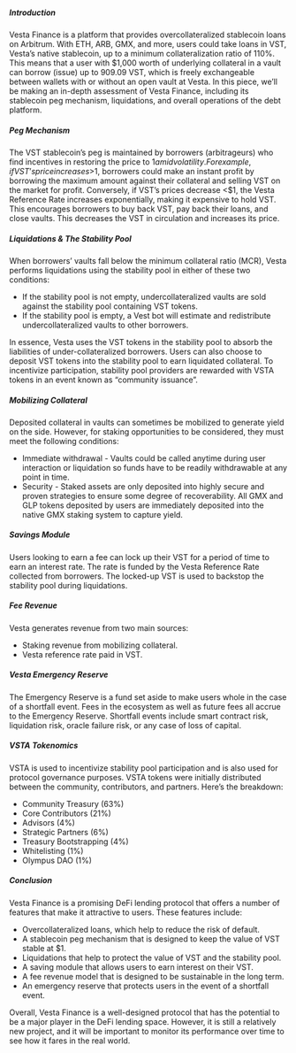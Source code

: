 ##### Introduction
Vesta Finance is a platform that provides overcollateralized stablecoin loans on Arbitrum. With ETH, ARB, GMX, and more, users could take loans in VST, Vesta’s native stablecoin, up to a minimum collateralization ratio of 110%. This means that a user with $1,000 worth of underlying collateral in a vault can borrow (issue) up to 909.09 VST, which is freely exchangeable between wallets with or without an open vault at Vesta. In this piece, we’ll be making an in-depth assessment of Vesta Finance, including its stablecoin peg mechanism, liquidations, and overall operations of the debt platform.

##### Peg Mechanism
The VST stablecoin’s peg is maintained by borrowers (arbitrageurs) who find incentives in restoring the price to $1 amid volatility. For example, if VST’s price increases >$1, borrowers could make an instant profit by borrowing the maximum amount against their collateral and selling VST on the market for profit. Conversely, if VST’s prices decrease <$1, the Vesta Reference Rate increases exponentially, making it expensive to hold VST. This encourages borrowers to buy back VST, pay back their loans, and close vaults. This decreases the VST in circulation and increases its price.

##### Liquidations & The Stability Pool
When borrowers’ vaults fall below the minimum collateral ratio (MCR), Vesta performs liquidations using the stability pool in either of these two conditions:

- If the stability pool is not empty, undercollateralized vaults are sold against the stability pool containing VST tokens.
- If the stability pool is empty, a Vest bot will estimate and redistribute undercollateralized vaults to other borrowers.
  
In essence, Vesta uses the VST tokens in the stability pool to absorb the liabilities of under-collateralized borrowers. Users can also choose to deposit VST tokens into the stability pool to earn liquidated collateral. To incentivize participation, stability pool providers are rewarded with VSTA tokens in an event known as “community issuance”.

##### Mobilizing Collateral
Deposited collateral in vaults can sometimes be mobilized to generate yield on the side. However, for staking opportunities to be considered, they must meet the following conditions:

- Immediate withdrawal - Vaults could be called anytime during user interaction or liquidation so funds have to be readily withdrawable at any point in time.
- Security - Staked assets are only deposited into highly secure and proven strategies to ensure some degree of recoverability.
All GMX and GLP tokens deposited by users are immediately deposited into the native GMX staking system to capture yield.

##### Savings Module
Users looking to earn a fee can lock up their VST for a period of time to earn an interest rate. The rate is funded by the Vesta Reference Rate collected from borrowers. The locked-up VST is used to backstop the stability pool during liquidations.

##### Fee Revenue
Vesta generates revenue from two main sources:

- Staking revenue from mobilizing collateral.
- Vesta reference rate paid in VST.

##### Vesta Emergency Reserve
The Emergency Reserve is a fund set aside to make users whole in the case of a shortfall event. Fees in the ecosystem as well as future fees all accrue to the Emergency Reserve. Shortfall events include smart contract risk, liquidation risk, oracle failure risk, or any case of loss of capital.

##### VSTA Tokenomics
VSTA is used to incentivize stability pool participation and is also used for protocol governance purposes. VSTA tokens were initially distributed between the community, contributors, and partners. Here’s the breakdown:

- Community Treasury (63%)
- Core Contributors (21%)
- Advisors (4%)
- Strategic Partners (6%)
- Treasury Bootstrapping (4%)
- Whitelisting (1%)
- Olympus DAO (1%)

##### Conclusion
Vesta Finance is a promising DeFi lending protocol that offers a number of features that make it attractive to users. These features include:

- Overcollateralized loans, which help to reduce the risk of default.
- A stablecoin peg mechanism that is designed to keep the value of VST stable at $1.
- Liquidations that help to protect the value of VST and the stability pool.
- A saving module that allows users to earn interest on their VST.
- A fee revenue model that is designed to be sustainable in the long term.
- An emergency reserve that protects users in the event of a shortfall event.
  
Overall, Vesta Finance is a well-designed protocol that has the potential to be a major player in the DeFi lending space. However, it is still a relatively new project, and it will be important to monitor its performance over time to see how it fares in the real world.
